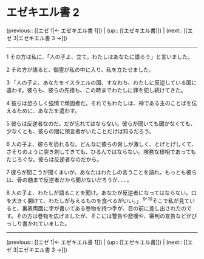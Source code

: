 # エゼキエル書 2

(previous:: [[エゼ 1|← エゼキエル書 1]]) | (up:: [[エゼキエル書]]) | (next:: [[エゼ 3|エゼキエル書 3 →]])

***


1 その方は私に、「人の子よ、立て。わたしはあなたに語ろう」と言いました。 

2 その方が語ると、御霊が私の中に入り、私を立たせました。 

3 「人の子よ、あなたをイスラエルの国、すなわち、わたしに反逆している国に遣わす。彼らも、彼らの先祖も、この時までわたしに罪を犯し続けてきた。 

4 彼らは恐ろしく強情で頑固者だ。それでもわたしは、神である主のことばを伝えるために、あなたを遣わす。 

5 彼らは反逆者なのだ。だが忘れてはならない。彼らが聞いても聞かなくても、少なくとも、彼らの間に預言者がいたことだけは知るだろう。 

6 人の子よ、彼らを恐れるな。どんなに彼らの脅しが激しく、とげとげしくて、さそりのように突き刺してきても、ひるんではならない。険悪な様相であってもたじろぐな。彼らは反逆者なのだから。 

7 彼らが聞こうが聞くまいが、あなたはわたしの言うことを語れ。もっとも彼らは、骨の髄まで反逆者だから聞かないだろうが……。 

8 人の子よ、わたしが語ることを聞け。あなたが反逆者になってはならない。口を大きく開けて、わたしが与えるものを食べるがいい。」 <sup class="versenum">9-10</sup>そこで私が見ていると、裏表両面に字が書いてある巻物を持つ手が、目の前に差し出されたのです。その方は巻物を広げましたが、そこには警告や悲嘆や、審判の宣告などがびっしり書かれていました。

***

(previous:: [[エゼ 1|← エゼキエル書 1]]) | (up:: [[エゼキエル書]]) | (next:: [[エゼ 3|エゼキエル書 3 →]])
